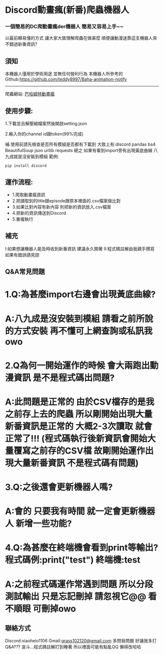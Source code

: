 # Discord動畫瘋(新番)爬蟲機器人
### 一個簡易的DC爬動畫瘋der機器人 簡易又容易上手~~
以最前顯易懂的方式 讓大家大致理解爬蟲在做甚麼 順便讓動漫迷靠這支機器人來不錯過新番資訊?
## 須知
本機器人僅用於學術用途 並無任何營利行為
本機器人所參考的Github:https://github.com/teddy8997/Baha-animation-notify  

---
爬蟲網站: [巴哈姆特動畫瘋](https://ani.gamer.com.tw/)
## 使用步驟:                                    
  1.下載並且解壓縮檔案然後開啟setting.json

  2.輸入你的channel id跟token(99%完成)
  
  補.使用前請先檢查是否所有模組是否都有下載到 大致上有:discord pandas bs4 BeautifulSoup json urllib requests 總之 如果有看到import旁有出現黃底曲線 八九成就是沒安裝到模組 
  範例:
  ```
  pip install discord
  ``` 

## 運作流程:
   <ul>                                        
        <li>1.爬取動畫瘋資訊</li>
        <li>2.把讀取到的title跟episode跟原本裡面的.csv檔案做比對</li>
        <li>3.如果比對內容有新內容 則把新的資訊放入.csv檔案</li>
        <li>4.把新的資訊傳送到Discord</li>
        <li>5.重複執行</li>
      </ul>

## 補充
I:如果想讓機器人能及時收到新番資訊 建議永久開著
II:程式碼註解由我親手撰寫 如果有錯誤請見諒

## Q&A常見問題
<h1>1.Q:為甚麼import右邊會出現黃底曲線?</h1>
<h1>A:八九成是沒安裝到模組 請看之前所說的方式安裝 再不懂可上網查詢或私訊我owo</h1>

<h1>2.Q為何一開始運作的時候 會大兩跑出動漫資訊 是不是程式碼出問題?</h1>  
<h1>A:此問題是正常的 由於CSV檔存的是我之前存上去的爬蟲 所以剛開始出現大量新番資訊是正常的 大概2-3次讀取 就會正常了!!! (程式碼執行後新資訊會開始大量覆寫之前存的CSV檔 故剛開始運作出現大量新番資訊 不是程式碼有問題)</h1>

<h1>3.Q:之後還會更新機器人嗎?</h1>
<h1>A:會的 只要我有時間 就一定會更新機器人 新增一些功能?</h1>

<h1>4.Q:為甚麼在終端機會看到print等輸出? 程式碼例:print("test") 終端機:test</h1>
<h1>A:之前程式碼運作常遇到問題 所以分段測試輸出 只是忘記刪掉 請忽視它@@ 看不順眼 可刪掉owo</h1>

## 聯絡方式
Discord:xiaoheio1106
Gmail:grass102120@gmail.com
多問我問題 好讓我多打Q&A??? 哀斗...程式碼註解打到睡著 所以裡面可能有點亂QQ 懶得改哈哈

